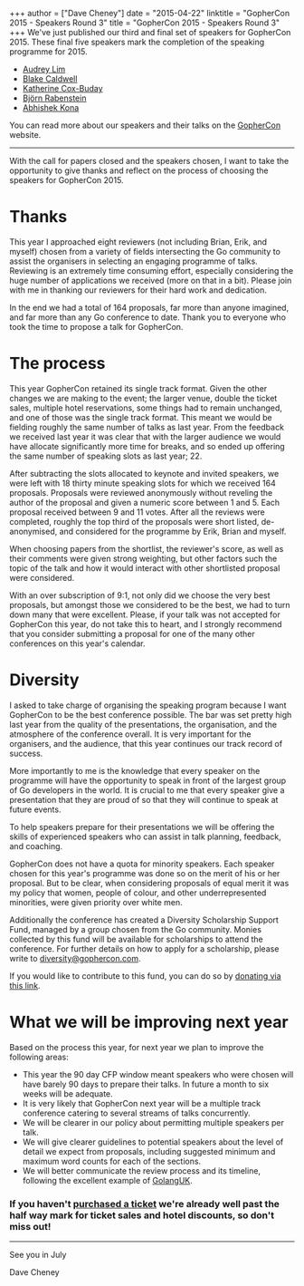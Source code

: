 +++
author = ["Dave Cheney"]
date = "2015-04-22"
linktitle = "GopherCon 2015 - Speakers Round 3"
title = "GopherCon 2015 - Speakers Round 3"
+++
We've just published our third and final set of speakers for GopherCon 2015. These final five speakers mark the completion of the speaking programme for 2015.

* <a href="http://gophercon.com/speakers/audrey-lim">Audrey Lim</a>
* <a href="http://gophercon.com/speakers/blake-caldwell">Blake Caldwell</a>
* <a href="http://gophercon.com/speakers/katherine-cox-buday">Katherine Cox-Buday</a>
* <a href="http://gophercon.com/speakers/bjorn-rabenstein">Björn Rabenstein</a>
* <a href="http://gophercon.com/speakers/abhishek-kona">Abhishek Kona</a>

You can read more about our speakers and their talks on the <a href="http://gophercon.com">GopherCon</a> website.

----

With the call for papers closed and the speakers chosen, I want to take the opportunity to give thanks and reflect on the process of choosing the speakers for GopherCon 2015.

# Thanks

This year I approached eight reviewers (not including Brian, Erik, and myself) chosen from a variety of fields intersecting the Go community to assist the organisers in selecting an engaging programme of talks. Reviewing is an extremely time consuming effort, especially considering the huge number of applications we received (more on that in a bit). Please join with me in thanking our reviewers for their hard work and dedication.

In the end we had a total of 164 proposals, far more than anyone imagined, and far more than any Go conference to date. Thank you to everyone who took the time to propose a talk for GopherCon.

# The process

This year GopherCon retained its single track format. Given the other changes we are making to the event; the larger venue, double the ticket sales, multiple hotel reservations, some things had to remain unchanged, and one of those was the single track format. This meant we would be fielding roughly the same number of talks as last year. From the feedback we received last year it was clear that with the larger audience we would have allocate significantly more time for breaks, and so ended up offering the same number of speaking slots as last year; 22.

After subtracting the slots allocated to keynote and invited speakers, we were left with 18 thirty minute speaking slots for which we received 164 proposals. Proposals were reviewed anonymously without reveling the author of the proposal and given a numeric score between 1 and 5. Each proposal received between 9 and 11 votes. After all the reviews were completed, roughly the top third of the proposals were short listed, de-anonymised, and considered for the programme by Erik, Brian and myself.

When choosing papers from the shortlist, the reviewer's score, as well as their comments were given strong weighting, but other factors such the topic of the talk and how it would interact with other shortlisted proposal were considered.

With an over subscription of 9:1, not only did we choose the very best proposals, but amongst those we considered to be the best, we had to turn down many that were excellent. Please, if your talk was not accepted for GopherCon this year, do not take this to heart, and I strongly recommend that you consider submitting a proposal for one of the many other conferences on this year's calendar.

# Diversity

I asked to take charge of organising the speaking program because I want GopherCon to be the best conference possible. The bar was set pretty high last year from the quality of the presentations, the organisation, and the atmosphere of the conference overall. It is very important for the organisers, and the audience, that this year continues our track record of success.

More importantly to me is the knowledge that every speaker on the programme will have the opportunity to speak in front of the largest group of Go developers in the world. It is crucial to me that every speaker give a presentation that they are proud of so that they will continue to speak at future events.

To help speakers prepare for their presentations we will be offering the skills of experienced speakers who can assist in talk planning, feedback, and coaching.

GopherCon does not have a quota for minority speakers. Each speaker chosen for this year's programme was done so on the merit of his or her proposal. But to be clear, when considering proposals of equal merit it was my policy that women, people of colour, and other underrepresented minorities, were given priority over white men.

Additionally the conference has created a Diversity Scholarship Support Fund, managed by a group chosen from the Go community. Monies collected by this fund will be available for scholarships to attend the conference. For further details on how to apply for a scholarship, please write to [diversity@gophercon.com](mailto:diversity@gophercon.com).

If you would like to contribute to this fund, you can do so by [donating via this link](https://ti.to/gophercon/gophercon-2015/with/bmhktj3apgi).

# What we will be improving next year

Based on the process this year, for next year we plan to improve the following areas:

- This year the 90 day CFP window meant speakers who were chosen will have barely 90 days to prepare their talks. In future a month to six weeks will be adequate.
- It is very likely that GopherCon next year will be a multiple track conference catering to several streams of talks concurrently.
- We will be clearer in our policy about permitting multiple speakers per talk.
- We will give clearer guidelines to potential speakers about the level of detail we expect from proposals, including suggested minimum and maximum word counts for each of the sections.
- We will better communicate the review process and its timeline, following the excellent example of [GolangUK](http://www.golanguk.com/speakers/).

### If you haven't <a href="https://ti.to/gophercon/gophercon-2015">purchased a ticket</a> we're already well past the half way mark for ticket sales and hotel discounts, so don't miss out!

----
See you in July

Dave Cheney
